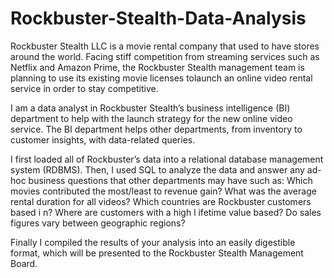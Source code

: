 # Rockbuster-Stealth-Data-Analysis

Rockbuster Stealth LLC is a movie rental company that used to have stores around the world. Facing stiff competition from streaming services such as Netflix and Amazon Prime, the Rockbuster Stealth management team is planning to use its existing movie licenses tolaunch an online video rental service in order to stay competitive.

I am a data analyst in Rockbuster Stealth’s business intelligence (BI) department to help with the launch strategy for the new online video service. The BI department helps other departments, from inventory to customer insights, with data-related queries. 

I first loaded all of Rockbuster’s data into a relational database management system (RDBMS). Then, I used SQL to analyze the data and answer any ad-hoc business questions that other departments may have such as: 
Which movies contributed the most/least to revenue gain?
What was the average rental duration for all videos?
Which countries are Rockbuster customers based i n?
Where are customers with a high l ifetime value based?
Do sales figures vary between geographic regions?

Finally I compiled the results of your analysis into an easily digestible format, which will be presented to the Rockbuster Stealth Management Board.
